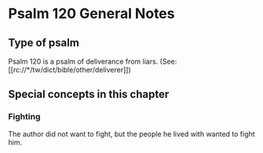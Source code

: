 # Psalm 120 General Notes
## Type of psalm

Psalm 120 is a psalm of deliverance from liars. (See: [[rc://*/tw/dict/bible/other/deliverer]])

## Special concepts in this chapter

### Fighting
The author did not want to fight, but the people he lived with wanted to fight him.